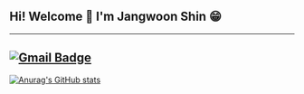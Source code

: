 ## Hi! Welcome 👋 I'm Jangwoon Shin 😁
***

## [![Gmail Badge](https://img.shields.io/badge/jangwoon1225@gmail.com-d14836?style=flat-square&logo=Gmail&logoColor=white&link=mailto:jangwoon1225@gmail.com)](mailto:jangwoon1225@gmail.com)


<!--
**shinjangwoon/shinjangwoon** is a ✨ _special_ ✨ repository because its `README.md` (this file) appears on your GitHub profile.

Here are some ideas to get you started:

- 🔭 I’m currently working on ...
- 🌱 I’m currently learning ...
- 👯 I’m looking to collaborate on ...
- 🤔 I’m looking for help with ...
- 💬 Ask me about ...
- 📫 How to reach me: ...
- 😄 Pronouns: ...
- ⚡ Fun fact: ...
-->
[![Anurag's GitHub stats](https://github-readme-stats.vercel.app/api?username=shinjangwoon)](https://github.com/anuraghazra/github-readme-stats)
